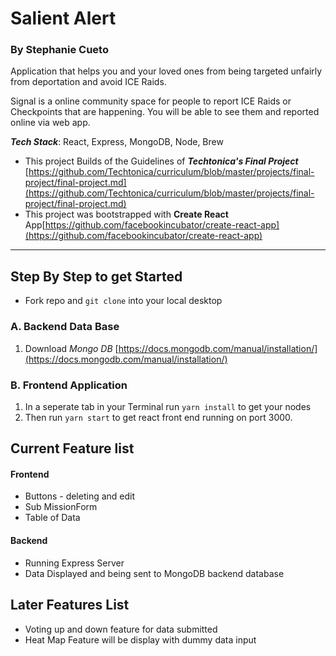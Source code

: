 # Salient Alert
### By Stephanie Cueto
Application that helps you and your loved ones from being targeted unfairly from deportation and avoid ICE Raids.

Signal is a online community space for people to report ICE Raids or Checkpoints that are happening. You will be able to see them and reported online via web app.

***Tech Stack***: React, Express, MongoDB, Node, Brew
* This project Builds of the Guidelines of ***Techtonica's Final Project***
[https://github.com/Techtonica/curriculum/blob/master/projects/final-project/final-project.md](https://github.com/Techtonica/curriculum/blob/master/projects/final-project/final-project.md)
* This project was bootstrapped with **Create React** App[https://github.com/facebookincubator/create-react-app](https://github.com/facebookincubator/create-react-app)
---
## **Step By Step to get Started**
* Fork repo and `git clone` into your local desktop

### A. Backend Data Base
1. Download _*Mongo DB*_ [https://docs.mongodb.com/manual/installation/](https://docs.mongodb.com/manual/installation/)

### B. Frontend Application
1. In a seperate tab in your Terminal run `yarn install` to get your nodes
2. Then run `yarn start` to get react front end running on port 3000.

## Current Feature list
#### Frontend
* Buttons - deleting and edit
* Sub MissionForm
* Table of Data

#### Backend
* Running Express Server
* Data Displayed and being sent to MongoDB backend database

## Later Features List
* Voting up and down feature for data submitted
* Heat Map Feature will be display with dummy data input